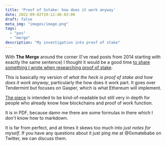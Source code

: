 ```yaml
---
title: 'Proof of Sstake: how does it work anyway'
date: 2022-09-02T19:12:46-03:00
draft: false
meta_img: "images/image.png"
tags:
  - "pos"
  - "merge"
description: "My investigation into proof of stake"
---
```


With **The Merge** around the corner (I've read posts from 2014 starting with exactly the same sentence) I thought it would be a good time [to share something I  wrote when researching proof of stake](https://github.com/joaquinlpereyra/blog/raw/master/content/pdf/Proof%20of%20Stake.pdf).

This is basically my version of _what the heck is proof of stake and how does it work anyway_, particularly the how does it work part. It goes over Tendermint but focuses on Gasper, which is what Ethereum will implement.

[The piece](https://github.com/joaquinlpereyra/blog/raw/master/content/pdf/Proof%20of%20Stake.pdf) is intended to be kind-of-readable but still very in depth for people who already know how blockchains and proof of work function. 

It is in PDF, because damn me there are some formulas in there which I don't know how to markdown.

It is far from perfect, and at times it skews too much into _just notes for myself_. If you have any questions about it just ping me at @0xmatebabe on Twitter, we can discuss them.

